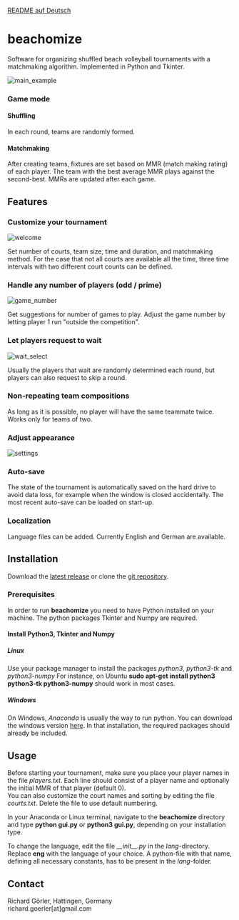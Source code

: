 [README auf Deutsch](https://github.com/RichardGoerler/beachomize/blob/master/README_ger.md)

beachomize
==========
Software for organizing shuffled beach volleyball tournaments with a matchmaking algorithm. Implemented in Python and Tkinter.

![main_example](https://drive.google.com/uc?export=download&id=1cazkhPI0yIkikSYS4OV3AdZZrIzxfh2P)

### Game mode
#### Shuffling
In each round, teams are randomly formed.
#### Matchmaking
After creating teams, fixtures are set based on MMR (match making rating) of each player. The team with the best average MMR plays against the second-best. MMRs are updated after each game.

Features
--------
### Customize your tournament
![welcome](https://drive.google.com/uc?export=download&id=1D6ntZGc2uNoURCeuz149HdSqn8XsYLaB)

Set number of courts, team size, time and duration, and matchmaking method. For the case that not all courts are available all the time, three time intervals with two different court counts can be defined.
### Handle any number of players (odd / prime)
![game_number](https://drive.google.com/uc?export=download&id=1wZafAKZSsYBJMVZ5TEzniqYxzaSDEBfR)

Get suggestions for number of games to play. Adjust the game number by letting player 1 run "outside the competition".
### Let players request to wait
![wait_select](https://drive.google.com/uc?export=download&id=1Vp_i3ig8NhhKRuE6mYN4h1jUuE6aoPPr)

Usually the players that wait are randomly determined each round, but players can also request to skip a round.
### Non-repeating team compositions
As long as it is possible, no player will have the same teammate twice. Works only for teams of two.
### Adjust appearance
![settings](https://drive.google.com/uc?export=download&id=1bhnWq-dfHTIyke0wQ1qOwjZBQucMlZ5F)
### Auto-save
The state of the tournament is automatically saved on the hard drive to avoid data loss, for example when the window is closed accidentally. The most recent auto-save can be loaded on start-up.
### Localization
Language files can be added. Currently English and German are available.

Installation
------------
Download the [latest release](https://github.com/RichardGoerler/beachomize/releases) or clone the [git repository](https://github.com/RichardGoerler/beachomize).
### Prerequisites
In order to run **beachomize** you need to have Python installed on your machine. The python packages Tkinter and Numpy are required.
#### Install Python3, Tkinter and Numpy
##### Linux
Use your package manager to install the packages *python3*, *python3-tk* and *python3-numpy*
For instance, on Ubuntu **sudo apt-get install python3 python3-tk python3-numpy** should work in most cases.
##### Windows
On Windows, *Anaconda* is usually the way to run python. You can download the windows version [here](https://www.continuum.io/downloads#windows). In that installation, the required packages should already be included.

Usage
-----
Before starting your tournament, make sure you place your player names in the file *players.txt*. Each line should consist of a player name and optionally the initial MMR of that player (default 0).  
You can also customize the court names and sorting by editing the file *courts.txt*. Delete the file to use default numbering.

In your Anaconda or Linux terminal, navigate to the **beachomize** directory and type **python gui&#46;py** or **python3 gui&#46;py**, depending on your installation type.

To change the language, edit the file *\_\_init\_\_.py* in the *lang*-directory. Replace **eng** with the language of your choice. A python-file with that name, defining all necessary constants, has to be present in the *lang*-folder.

Contact
-------
Richard Görler, Hattingen, Germany  
richard.goerler[at]gmail&#46;com
